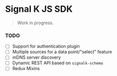 # Signal K JS SDK

> Work in progress.

### TODO
- [ ] Support for authentication plugin
- [ ] Multiple sources for a data point/"select" feature
- [ ] mDNS server discovery
- [ ] Dynamic REST API based on `signalk-schema`
- [ ] Redux Mixins
